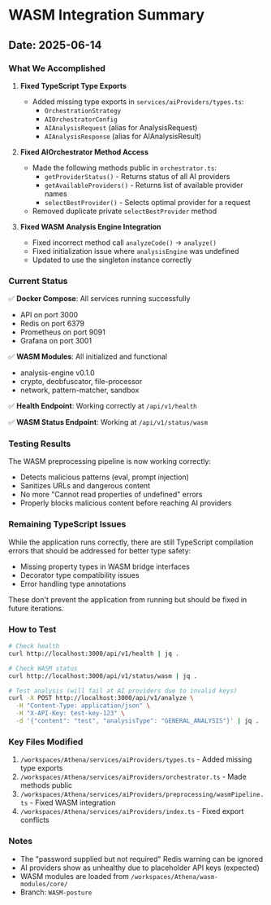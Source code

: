 # WASM Integration Summary

## Date: 2025-06-14

### What We Accomplished

1. **Fixed TypeScript Type Exports**
   - Added missing type exports in `services/aiProviders/types.ts`:
     - `OrchestrationStrategy`
     - `AIOrchestratorConfig` 
     - `AIAnalysisRequest` (alias for AnalysisRequest)
     - `AIAnalysisResponse` (alias for AIAnalysisResult)

2. **Fixed AIOrchestrator Method Access**
   - Made the following methods public in `orchestrator.ts`:
     - `getProviderStatus()` - Returns status of all AI providers
     - `getAvailableProviders()` - Returns list of available provider names
     - `selectBestProvider()` - Selects optimal provider for a request
   - Removed duplicate private `selectBestProvider` method

3. **Fixed WASM Analysis Engine Integration**
   - Fixed incorrect method call `analyzeCode()` → `analyze()`
   - Fixed initialization issue where `analysisEngine` was undefined
   - Updated to use the singleton instance correctly

### Current Status

✅ **Docker Compose**: All services running successfully
- API on port 3000
- Redis on port 6379  
- Prometheus on port 9091
- Grafana on port 3001

✅ **WASM Modules**: All initialized and functional
- analysis-engine v0.1.0
- crypto, deobfuscator, file-processor
- network, pattern-matcher, sandbox

✅ **Health Endpoint**: Working correctly at `/api/v1/health`

✅ **WASM Status Endpoint**: Working at `/api/v1/status/wasm`

### Testing Results

The WASM preprocessing pipeline is now working correctly:
- Detects malicious patterns (eval, prompt injection)
- Sanitizes URLs and dangerous content
- No more "Cannot read properties of undefined" errors
- Properly blocks malicious content before reaching AI providers

### Remaining TypeScript Issues

While the application runs correctly, there are still TypeScript compilation errors that should be addressed for better type safety:
- Missing property types in WASM bridge interfaces
- Decorator type compatibility issues
- Error handling type annotations

These don't prevent the application from running but should be fixed in future iterations.

### How to Test

```bash
# Check health
curl http://localhost:3000/api/v1/health | jq .

# Check WASM status
curl http://localhost:3000/api/v1/status/wasm | jq .

# Test analysis (will fail at AI providers due to invalid keys)
curl -X POST http://localhost:3000/api/v1/analyze \
  -H "Content-Type: application/json" \
  -H "X-API-Key: test-key-123" \
  -d '{"content": "test", "analysisType": "GENERAL_ANALYSIS"}' | jq .
```

### Key Files Modified

1. `/workspaces/Athena/services/aiProviders/types.ts` - Added missing type exports
2. `/workspaces/Athena/services/aiProviders/orchestrator.ts` - Made methods public
3. `/workspaces/Athena/services/aiProviders/preprocessing/wasmPipeline.ts` - Fixed WASM integration
4. `/workspaces/Athena/services/aiProviders/index.ts` - Fixed export conflicts

### Notes

- The "password supplied but not required" Redis warning can be ignored
- AI providers show as unhealthy due to placeholder API keys (expected)
- WASM modules are loaded from `/workspaces/Athena/wasm-modules/core/`
- Branch: `WASM-posture`